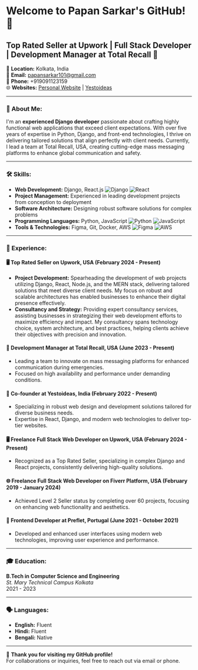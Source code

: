 # Welcome to Papan Sarkar's GitHub! 🚀

## Top Rated Seller at Upwork | Full Stack Developer | Development Manager at Total Recall 🌟

📍 **Location:** Kolkata, India  
📧 **Email:** [papansarkar101@gmail.com](mailto:papansarkar101@gmail.com)  
📱 **Phone:** +919091123159  
🌐 **Websites:** [Personal Website](http://www.papansarkar.com) | [Yestoideas](http://www.yestoideas.com)

---

### 👤 About Me:

I'm an **experienced Django developer** passionate about crafting highly functional web applications that exceed client expectations. With over five years of expertise in Python, Django, and front-end technologies, I thrive on delivering tailored solutions that align perfectly with client needs. Currently, I lead a team at Total Recall, USA, creating cutting-edge mass messaging platforms to enhance global communication and safety.

---

### 🛠️ Skills:

- **Web Development:** Django, React.js ![Django](https://img.shields.io/badge/-Django-092E20?style=flat-square&logo=django) ![React](https://img.shields.io/badge/-React-61DAFB?style=flat-square&logo=react)
- **Project Management:** Experienced in leading development projects from conception to deployment
- **Software Architecture:** Designing robust software solutions for complex problems
- **Programming Languages:** Python, JavaScript ![Python](https://img.shields.io/badge/-Python-3776AB?style=flat-square&logo=python) ![JavaScript](https://img.shields.io/badge/-JavaScript-F7DF1E?style=flat-square&logo=javascript)
- **Tools & Technologies:** Figma, Git, Docker, AWS ![Figma](https://img.shields.io/badge/-Figma-F24E1E?style=flat-square&logo=figma) ![AWS](https://img.shields.io/badge/-AWS-232F3E?style=flat-square&logo=amazonaws)

---

### 🌱 Experience:

#### 🖥️ **Top Rated Seller on Upwork, USA** (February 2024 - Present)
- **Project Development:** Spearheading the development of web projects utilizing Django, React, Node.js, and the MERN stack, delivering tailored solutions that meet diverse client needs. My focus on robust and scalable architectures has enabled businesses to enhance their digital presence effectively.
- **Consultancy and Strategy:** Providing expert consultancy services, assisting businesses in strategizing their web development efforts to maximize efficiency and impact. My consultancy spans technology choice, system architecture, and best practices, helping clients achieve their objectives with precision and innovation.


#### 💼 **Development Manager at Total Recall, USA** (June 2023 - Present)
- Leading a team to innovate on mass messaging platforms for enhanced communication during emergencies.
- Focused on high availability and performance under demanding conditions.

#### 🚀 **Co-founder at Yestoideas, India** (February 2022 - Present)
- Specializing in robust web design and development solutions tailored for diverse business needs.
- Expertise in React, Django, and modern web technologies to deliver top-tier websites.

#### 🖥️ **Freelance Full Stack Web Developer on Upwork, USA** (February 2024 - Present)
- Recognized as a Top Rated Seller, specializing in complex Django and React projects, consistently delivering high-quality solutions.

#### 🌐 **Freelance Full Stack Web Developer on Fiverr Platform, USA** (February 2019 - January 2024)
- Achieved Level 2 Seller status by completing over 60 projects, focusing on enhancing web functionality and aesthetics.

#### 🔧 **Frontend Developer at Preflet, Portugal** (June 2021 - October 2021)
- Developed and enhanced user interfaces using modern web technologies, improving user experience and performance.

---

### 🎓 Education:

**B.Tech in Computer Science and Engineering**  
_St. Mary Technical Campus Kolkata_  
2021 - 2023

---

### 🗣 Languages:

- **English:** Fluent
- **Hindi:** Fluent
- **Bengali:** Native

---

🌟 **Thank you for visiting my GitHub profile!**  
For collaborations or inquiries, feel free to reach out via email or phone.

